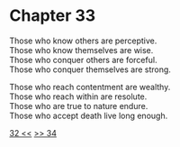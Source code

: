 # Chapter 33

Those who know others are perceptive.  
Those who know themselves are wise.  
Those who conquer others are forceful.  
Those who conquer themselves are strong.

Those who reach contentment are wealthy.  
Those who reach within are resolute.  
Those who are true to nature endure.  
Those who accept death live long enough.

[32 <<](32.md) [>> 34](34.md)
